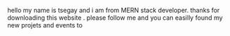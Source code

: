 hello my name is tsegay and i am from MERN stack developer. thanks for downloading this website . please follow me and you can easilly found my new projets and events to 
